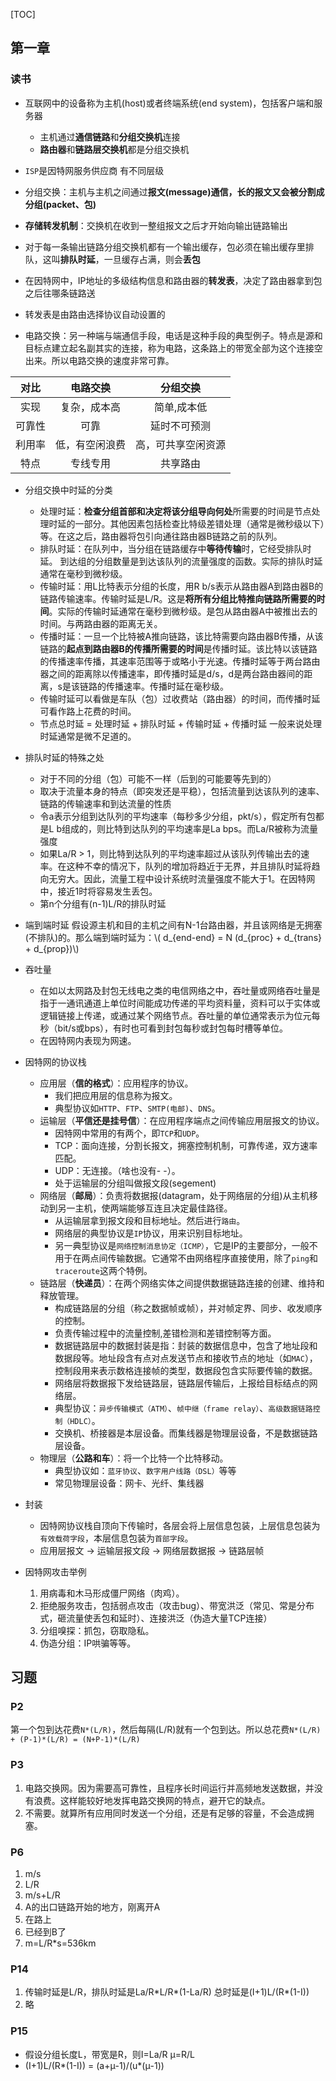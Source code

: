 <script type="text/javascript" src="https://cdn.mathjax.org/mathjax/latest/MathJax.js?config=default"></script>

[TOC]



## 第一章

### 读书

+ 互联网中的设备称为主机(host)或者终端系统(end system)，包括客户端和服务器
  * 主机通过**通信链路**和**分组交换机**连接
  * **路由器**和**链路层交换机**都是分组交换机

+ `ISP`是因特网服务供应商 有不同层级

+ 分组交换：主机与主机之间通过**报文(message)**通信，长的报文又会被分割成**分组(packet、包)**

+ **存储转发机制**：交换机在收到一整组报文之后才开始向输出链路输出
+ 对于每一条输出链路分组交换机都有一个输出缓存，包必须在输出缓存里排队，这叫**排队时延**，一旦缓存占满，则会**丢包**

+ 在因特网中，IP地址的多级结构信息和路由器的**转发表**，决定了路由器拿到包之后往哪条链路送
+ 转发表是由路由选择协议自动设置的

+ 电路交换：另一种端与端通信手段，电话是这种手段的典型例子。特点是源和目标点建立起名副其实的连接，称为电路，这条路上的带宽全部为这个连接空出来。所以电路交换的速度非常可靠。

|  对比  |  电路交换   |   分组交换    |
| :--: | :-----: | :-------: |
|  实现  | 复杂，成本高  |  简单,成本低   |
| 可靠性  |   可靠    |  延时不可预测   |
| 利用率  | 低，有空闲浪费 | 高，可共享空闲资源 |
|  特点  |  专线专用   |   共享路由    |

+ 分组交换中时延的分类
  * 处理时延：**检查分组首部和决定将该分组导向何处**所需要的时间是节点处理时延的一部分。其他因素包括检查比特级差错处理（通常是微秒级以下）等。在这之后，路由器将包引向通往路由器B链路之前的队列。
  * 排队时延：在队列中，当分组在链路缓存中**等待传输**时，它经受排队时延。 到达组的分组数量是到达该队列的流量强度的函数。实际的排队时延通常在毫秒到微秒级。
  * 传输时延：用L比特表示分组的长度，用R b/s表示从路由器A到路由器B的链路传输速率。传输时延是L/R。这是**将所有分组比特推向链路所需要的时间**。实际的传输时延通常在毫秒到微秒级。是包从路由器A中被推出去的时间。与两路由器的距离无关。
  * 传播时延：一旦一个比特被A推向链路，该比特需要向路由器B传播，从该链路的**起点到路由器B的传播所需要的时间**是传播时延。该比特以该链路的传播速率传播，其速率范围等于或略小于光速。传播时延等于两台路由器之间的距离除以传播速率，即传播时延是d/s，d是两台路由器间的距离，s是该链路的传播速率。传播时延在毫秒级。
  * 传输时延可以看做是车队（包）过收费站（路由器）的时间，而传播时延可看作路上花费的时间。
  * 节点总时延 = 处理时延 \+ 排队时延 \+ 传输时延 \+ 传播时延 一般来说处理时延通常是微不足道的。

+ 排队时延的特殊之处
  * 对于不同的分组（包）可能不一样（后到的可能要等先到的）
  * 取决于流量本身的特点（即突发还是平稳），包括流量到达该队列的速率、链路的传输速率和到达流量的性质
  * 令a表示分组到达队列的平均速率（每秒多少分组，pkt/s），假定所有包都是L b组成的，则比特到达队列的平均速率是La bps。而La/R被称为流量强度
  * 如果La/R > 1，则比特到达队列的平均速率超过从该队列传输出去的速率。在这种不幸的情况下，队列的增加将趋近于无界，并且排队时延将趋向无穷大。因此，流量工程中设计系统时流量强度不能大于1。在因特网中，接近1时将容易发生丢包。
  * 第n个分组有(n-1)L/R的排队时延

+ 端到端时延
  假设源主机和目的主机之间有N-1台路由器，并且该网络是无拥塞(不排队)的。那么端到端时延为：\\( d_{end-end} = N (d_{proc} + d_{trans} + d_{prop})\\)

+ 吞吐量
  * 在如以太网路及封包无线电之类的电信网络之中，吞吐量或网络吞吐量是指于一通讯通道上单位时间能成功传递的平均资料量，资料可以于实体或逻辑链接上传递，或通过某个网络节点。吞吐量的单位通常表示为位元每秒（bit/s或bps），有时也可看到封包每秒或封包每时槽等单位。
  * 在因特网内表现为网速。

+ 因特网的协议栈
  * 应用层（**信的格式**）：应用程序的协议。
    - 我们把应用层的信息称为报文。
    - 典型协议如`HTTP`、`FTP`、`SMTP(电邮)`、`DNS`。
  * 运输层（**平信还是挂号信**）：在应用程序端点之间传输应用层报文的协议。
    - 因特网中常用的有两个，即`TCP`和`UDP`。
    - TCP：面向连接，分割长报文，拥塞控制机制，可靠传递，双方速率匹配。
    - UDP：无连接。（啥也没有- -）。
    - 处于运输层的分组叫做报文段(segement)
  * 网络层（**邮局**）：负责将数据报(datagram，处于网络层的分组)从主机移动到另一主机，使两端能够互连且决定最佳路径。
    - 从运输层拿到报文段和目标地址。然后进行`路由`。
    - 网络层的典型协议是`IP`协议，用来识别目标地址。
    - 另一典型协议是`网络控制消息协定（ICMP）`，它是IP的主要部分，一般不用于在两点间传输数据。它通常不由网络程序直接使用，除了`ping`和`traceroute`这两个特例。
  * 链路层（**快递员**）：在两个网络实体之间提供数据链路连接的创建、维持和释放管理。
    - 构成链路层的分组（称之数据帧或帧），并对帧定界、同步、收发顺序的控制。
    - 负责传输过程中的流量控制,差错检测和差错控制等方面。
    - 数据链路层中的数据封装是指：封装的数据信息中，包含了地址段和数据段等。地址段含有点对点发送节点和接收节点的地址（如`MAC`），控制段用来表示数格连接帧的类型，数据段包含实际要传输的数据。
    - 网络层将数据报下发给链路层，链路层传输后，上报给目标结点的网络层。
    - 典型协议：`异步传输模式（ATM）`、`帧中继（frame relay）`、`高级数据链路控制（HDLC）`。
    - 交换机、桥接器是本层设备。而集线器是物理层设备，不是数据链路层设备。
  * 物理层（**公路和车**）：将一个比特一个比特移动。
    - 典型协议如：`蓝牙协议`、`数字用户线路（DSL）`等等
    - 常见物理层设备：网卡、光纤、集线器 

+ 封装
  * 因特网协议栈自顶向下传输时，各层会将上层信息包装，上层信息包装为`有效载荷字段`，本层信息包装为`首部字段`。
  * 应用层报文 -> 运输层报文段 -> 网络层数据报 -> 链路层帧

+ 因特网攻击举例
  1. 用病毒和木马形成僵尸网络（肉鸡）。
  2. 拒绝服务攻击，包括弱点攻击（攻击bug）、带宽洪泛（常见、常是分布式，砸流量使丢包和延时）、连接洪泛（伪造大量TCP连接）
  3. 分组嗅探：抓包，窃取隐私。
  4. 伪造分组：IP哄骗等等。

## 习题
### P2

​	第一个包到达花费`N*(L/R)`，然后每隔(L/R)就有一个包到达。所以总花费` N*(L/R) + (P-1)*(L/R) = (N+P-1)*(L/R) `

### P3

1. 电路交换网。因为需要高可靠性，且程序长时间运行并高频地发送数据，并没有浪费。这样能较好地发挥电路交换网的特点，避开它的缺点。
2. 不需要。就算所有应用同时发送一个分组，还是有足够的容量，不会造成拥塞。

### P6

1. m/s
2. L/R
3. m/s+L/R
4. A的出口链路开始的地方，刚离开A
5. 在路上
6. 已经到B了
7. m=L/R\*s=536km

### P14

1. 传输时延是L/R，排队时延是La/R\*L/R\*(1-La/R) 总时延是(I+1)L/(R\*(1-I))
2. 略

### P15

* 假设分组长度L，带宽是R，则I=La/R μ=R/L 
* (I+1)L/(R\*(1-I)) = (a+μ-1)/(u\*(μ-1))